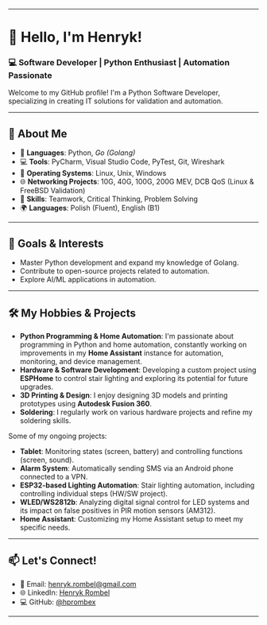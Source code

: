 
---

# 👋 Hello, I'm Henryk!

### 💻 Software Developer | Python Enthusiast | Automation Passionate

Welcome to my GitHub profile! 
I'm a Python Software Developer, specializing in creating IT solutions for validation and automation.

---

## 🚀 About Me

- 🔧 **Languages**: Python, _Go (Golang)_
- 💻 **Tools**: PyCharm, Visual Studio Code, PyTest, Git, Wireshark
- 🐧 **Operating Systems**: Linux, Unix, Windows
- 🌐 **Networking Projects**: 10G, 40G, 100G, 200G MEV, DCB QoS (Linux & FreeBSD Validation)
- 🌟 **Skills**: Teamwork, Critical Thinking, Problem Solving
- 🌍 **Languages**: Polish (Fluent), English (B1)

---

## 🎯 Goals & Interests

- Master Python development and expand my knowledge of Golang.  
- Contribute to open-source projects related to automation.  
- Explore AI/ML applications in automation.

---

## 🛠️ My Hobbies & Projects

- **Python Programming & Home Automation**: I'm passionate about programming in Python and home automation, constantly working on improvements in my **Home Assistant** instance for automation, monitoring, and device management.
- **Hardware & Software Development**: Developing a custom project using **ESPHome** to control stair lighting and exploring its potential for future upgrades.
- **3D Printing & Design**: I enjoy designing 3D models and printing prototypes using **Autodesk Fusion 360**.
- **Soldering**: I regularly work on various hardware projects and refine my soldering skills.

Some of my ongoing projects:
- **Tablet**: Monitoring states (screen, battery) and controlling functions (screen, sound).
- **Alarm System**: Automatically sending SMS via an Android phone connected to a VPN.
- **ESP32-based Lighting Automation**: Stair lighting automation, including controlling individual steps (HW/SW project).
- **WLED/WS2812b**: Analyzing digital signal control for LED systems and its impact on false positives in PIR motion sensors (AM312).
- **Home Assistant**: Customizing my Home Assistant setup to meet my specific needs.

---


## 📫 Let's Connect!

- 📧 Email: [henryk.rombel@gmail.com](mailto:henryk.rombel@gmail.com)  
- 🌐 LinkedIn: [Henryk Rombel](https://www.linkedin.com/in/henryk-rombel-937a01337/)   
- 💻 GitHub: [@hprombex](https://github.com/hprombex)

---
